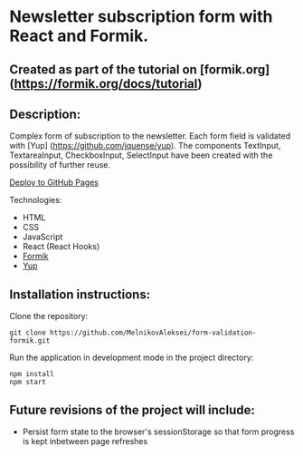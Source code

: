 # Newsletter subscription form with React and Formik.

## Created as part of the tutorial on [formik.org] (https://formik.org/docs/tutorial)

## Description:

Complex form of subscription to the newsletter. Each form field is validated with [Yup] (https://github.com/jquense/yup). The components TextInput, TextareaInput, CheckboxInput, SelectInput have been created with the possibility of further reuse.

[Deploy to GitHub Pages](https://melnikovaleksei.github.io/form-validation-formik/index.html)

Technologies:

* HTML
* CSS
* JavaScript
* React (React Hooks)
* [Formik](https://formik.org/)
* [Yup](https://github.com/jquense/yup)

## Installation instructions:

Clone the repository:

`
git clone https://github.com/MelnikovAleksei/form-validation-formik.git
`

Run the application in development mode in the project directory:

```
npm install
npm start
```

## Future revisions of the project will include:

* Persist form state to the browser's sessionStorage so that form progress is kept inbetween page refreshes
